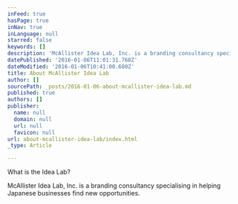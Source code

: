 ```yaml
---
inFeed: true
hasPage: true
inNav: true
inLanguage: null
starred: false
keywords: []
description: 'McAllister Idea Lab, Inc. is a branding consultancy specialising in helping Japan based businesses find new opportunities. '
datePublished: '2016-01-06T11:01:31.768Z'
dateModified: '2016-01-06T10:41:00.680Z'
title: About McAllister Idea Lab
author: []
sourcePath: _posts/2016-01-06-about-mcallister-idea-lab.md
published: true
authors: []
publisher:
  name: null
  domain: null
  url: null
  favicon: null
url: about-mcallister-idea-lab/index.html
_type: Article

---
```

What is the Idea Lab?

McAllister Idea Lab, Inc. is a branding consultancy specialising in helping Japanese businesses find new opportunities.